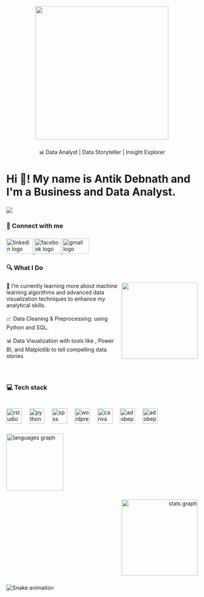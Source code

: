<div align="center">
  <img height="350" src="https://i.pinimg.com/originals/e8/f4/53/e8f453469a3ec97ecd354df465d73913.gif"  />
</div>

###

<p align="center">📊 Data Analyst | Data Storyteller | Insight Explorer</p>

###

<h1 align="left">Hi 👋! My name is Antik Debnath and I'm a Business and Data Analyst.</h1>

###

<div align="left">
  <img src="https://visitor-badge.laobi.icu/badge?page_id=Antik1994.Antik1994&left_color=darkslategray&right_color=cornflowerblue&left_text=Profile%20views"  />
</div>

###

<h3 align="left">🔗 Connect with me</h3>

###

<div align="left">
  <a href="https://www.linkedin.com/in/antik-debnath-353a9a182/" target="_blank">
    <img src="https://raw.githubusercontent.com/maurodesouza/profile-readme-generator/master/src/assets/icons/social/linkedin/default.svg" width="70" height="40" alt="linkedin logo"  />
  </a>
  <a href="https://www.facebook.com/antik.debnath" target="_blank">
    <img src="https://raw.githubusercontent.com/maurodesouza/profile-readme-generator/master/src/assets/icons/social/facebook/default.svg" width="70" height="40" alt="facebook logo"  />
  </a>
  <a href="debnathantik@gmail.com" target="_blank">
    <img src="https://raw.githubusercontent.com/maurodesouza/profile-readme-generator/master/src/assets/icons/social/gmail/default.svg" width="70" height="40" alt="gmail logo"  />
  </a>
</div>

###

<h3 align="left">🔍 What I Do</h3>

###

<img align="right" height="200" src="https://i.pinimg.com/736x/11/77/35/117735b75e5facdfb8bab71acdfe750d.jpg"  />

###

<p align="left">🤖 I’m currently learning more about machine learning algorithms and advanced data visualization techniques to enhance my analytical skills.<br><br>📈 Data Cleaning & Preprocessing: using Python and SQL.<br><br>📊 Data Visualization with tools like , Power BI, and Matplotlib to tell compelling data stories</p>

###

<br clear="both">

<h3 align="left">💻 Tech stack</h3>

###

<br clear="both">

<div align="left">
  <img src="https://cdn.jsdelivr.net/gh/devicons/devicon/icons/rstudio/rstudio-original.svg" height="40" alt="rstudio logo"  />
  <img width="12" />
  <img src="https://cdn.jsdelivr.net/gh/devicons/devicon/icons/python/python-original.svg" height="40" alt="python logo"  />
  <img width="12" />
  <img src="https://cdn.jsdelivr.net/gh/devicons/devicon/icons/spss/spss-original.svg" height="40" alt="spss logo"  />
  <img width="12" />
  <img src="https://cdn.simpleicons.org/wordpress/21759B" height="40" alt="wordpress logo"  />
  <img width="12" />
  <img src="https://cdn.jsdelivr.net/gh/devicons/devicon/icons/canva/canva-original.svg" height="40" alt="canva logo"  />
  <img width="12" />
  <img src="https://skillicons.dev/icons?i=ps" height="40" alt="adobephotoshop logo"  />
  <img width="12" />
  <img src="https://skillicons.dev/icons?i=pr" height="40" alt="adobepremierepro logo"  />
</div>

###

<div align="left">
  <img src="https://github-readme-stats.vercel.app/api/top-langs?username=Antik1994&locale=en&hide_title=false&layout=compact&card_width=320&langs_count=3&theme=vue&hide_border=false&order=2" height="150" alt="languages graph"  />
</div>

###

<div align="right">
  <img src="https://github-readme-stats.vercel.app/api?username=Antik1994&hide_title=false&hide_rank=false&show_icons=true&include_all_commits=true&count_private=true&disable_animations=false&theme=vue&locale=en&hide_border=false&order=1" height="200" alt="stats graph"  />
</div>

###

<img src="https://raw.githubusercontent.com/Antik1994/Antik1994/output/snake.svg" alt="Snake animation" />

###
